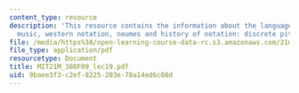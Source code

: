 ```yaml
---
content_type: resource
description: 'This resource contains the information about the languages used for
  music, western notation, neumes and history of notation: discrete pitch.'
file: /media/https%3A/open-learning-course-data-rc.s3.amazonaws.com/21m-380-music-and-technology-contemporary-history-and-aesthetics-fall-2009/9baee3f3c2ef8225203e78a14ed6c08d_MIT21M_380F09_lec19.pdf
file_type: application/pdf
resourcetype: Document
title: MIT21M_380F09_lec19.pdf
uid: 9baee3f3-c2ef-8225-203e-78a14ed6c08d
---
```

